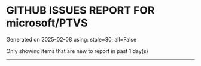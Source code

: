 
# GITHUB ISSUES REPORT FOR microsoft/PTVS


Generated on 2025-02-08 using: stale=30, all=False


Only showing items that are new to report in past 1 day(s)


---




















